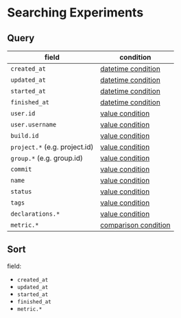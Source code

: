 # Searching Experiments

## Query

field                         | condition
------------------------------|------------------
`created_at`                  | [datetime condition](/query_syntax/introduction/#query-with-datetime-condition)
`updated_at`                  | [datetime condition](/query_syntax/introduction/#query-with-datetime-condition)
`started_at`                  | [datetime condition](/query_syntax/introduction/#query-with-datetime-condition)
`finished_at`                 | [datetime condition](/query_syntax/introduction/#query-with-datetime-condition)
`user.id`                     | [value condition](/query_syntax/introduction/#query-with-value-condition)
`user.username`               | [value condition](/query_syntax/introduction/#query-with-value-condition)
`build.id`                    | [value condition](/query_syntax/introduction/#query-with-value-condition)
`project.*` (e.g. project.id) | [value condition](/query_syntax/introduction/#query-with-value-condition)
`group.*` (e.g. group.id)     | [value condition](/query_syntax/introduction/#query-with-value-condition)
`commit`                      | [value condition](/query_syntax/introduction/#query-with-value-condition)
`name`                        | [value condition](/query_syntax/introduction/#query-with-value-condition)
`status`                      | [value condition](/query_syntax/introduction/#query-with-value-condition)
`tags`                        | [value condition](/query_syntax/introduction/#query-with-value-condition)
`declarations.*`              | [value condition](/query_syntax/introduction/#query-with-value-condition)
`metric.*`                    | [comparison condition](/query_syntax/introduction/#query-with-comparison-condition)


## Sort

field:

 * `created_at`
 * `updated_at`
 * `started_at`
 * `finished_at`
 * `metric.*`
